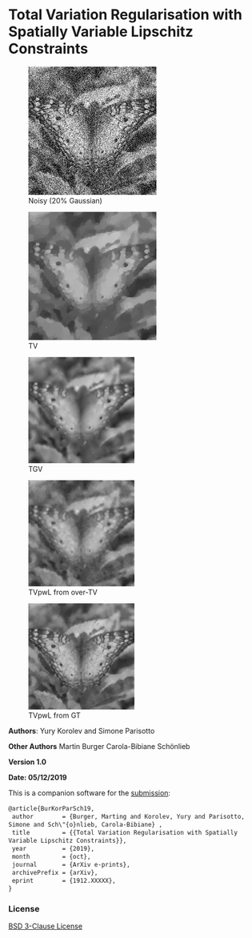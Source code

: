 # Total Variation Regularisation with Spatially Variable Lipschitz Constraints

<figure width=0.2%>
  <img src="./results/u_noise.png"> 
  <figcaption>Noisy (20% Gaussian)</figcaption>
</figure>
<figure>
  <img src="./results/u_TV_PDHG_SSIM0.64412_PSNR23.805_cputime16.99.png"> 
  <figcaption>TV</figcaption>
</figure>
<figure>
  <img src="./results/u_TGV_PDHG_SSIM0.68934_PSNR24.5645_cputime111.42.png" width=50%> 
  <figcaption>TGV</figcaption>
</figure>
<figure>
  <img src="./results/u_TVpwL_PDHG_over_TV_SSIM0.67273_PSNR24.0509_cputime38.13.png" width=50%> 
  <figcaption>TVpwL from over-TV</figcaption>
</figure>
<figure>
  <img src="./results/u_TVpwL_PDHG_GT_SSIM0.82569_PSNR27.008_cputime17.07.png" width=50%> 
  <figcaption>TVpwL from GT</figcaption>
</figure>


**Authors**: Yury Korolev and Simone Parisotto

**Other Authors** 
Martin Burger
Carola-Bibiane Schönlieb

**Version 1.0**

**Date: 05/12/2019**

This is a companion software for the [submission](https://arxiv.org/pdf/1912.XXXXX.pdf):

```
@article{BurKorParSch19,
 author        = {Burger, Marting and Korolev, Yury and Parisotto, Simone and Sch\"{o}nlieb, Carola-Bibiane} ,
 title         = {{Total Variation Regularisation with Spatially Variable Lipschitz Constraints}},
 year          = {2019},
 month         = {oct}, 
 journal       = {ArXiv e-prints},
 archivePrefix = {arXiv},
 eprint        = {1912.XXXXX},
}
```

### License
[BSD 3-Clause License](https://opensource.org/licenses/BSD-3-Clause)
